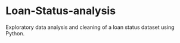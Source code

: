# Loan-Status-analysis
Exploratory data analysis and cleaning of a loan status dataset using Python.
